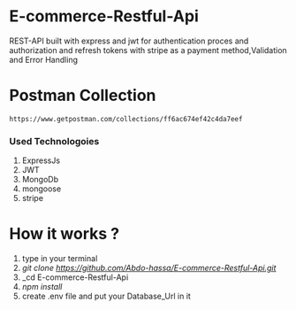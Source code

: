 # E-commerce-Restful-Api

REST-API built with express and jwt for authentication proces and authorization and refresh tokens with stripe as a payment method,Validation and Error Handling

# Postman Collection
```
https://www.getpostman.com/collections/ff6ac674ef42c4da7eef

```
### **Used Technologoies**
1. ExpressJs
2. JWT
3. MongoDb
4. mongoose
5. stripe


# How it works ?

1. type in your terminal
2. _git clone <https://github.com/Abdo-hassa/E-commerce-Restful-Api.git>_
3. _cd E-commerce-Restful-Api
4. _npm install_
5. create .env file and put your Database_Url in it

